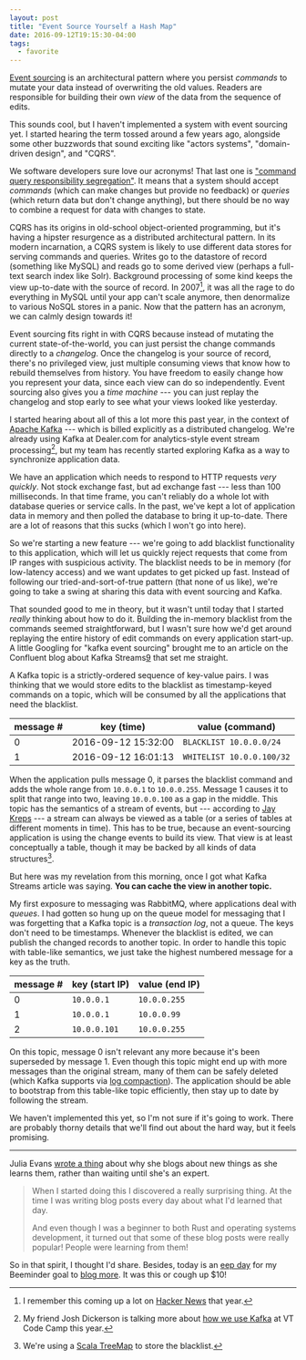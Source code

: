 ```yaml
---
layout: post
title: "Event Source Yourself a Hash Map"
date: 2016-09-12T19:15:30-04:00
tags:
  - favorite
---
```


[Event sourcing][5] is an architectural pattern where you persist _commands_ to mutate your data instead of overwriting the old values. Readers are responsible for building their own _view_ of the data from the sequence of edits.

This sounds cool, but I haven't implemented a system with event sourcing yet. I started hearing the term tossed around a few years ago, alongside some other buzzwords that sound exciting like "actors systems", "domain-driven design", and "CQRS".

We software developers sure love our acronyms! That last one is ["command query responsibility segregation"][6]. It means that a system should accept _commands_ (which can make changes but provide no feedback) or _queries_ (which return data but don't change anything), but there should be no way to combine a request for data with changes to state.

CQRS has its origins in old-school object-oriented programming, but it's having a hipster resurgence as a distributed architectural pattern. In its modern incarnation, a CQRS system is likely to use different data stores for serving commands and queries. Writes go to the datastore of record (something like MySQL) and reads go to some derived view (perhaps a full-text search index like Solr). Background processing of some kind keeps the view up-to-date with the source of record. In 2007[^1], it was all the rage to do everything in MySQL until your app can't scale anymore, then denormalize to various NoSQL stores in a panic. Now that the pattern has an acronym, we can calmly design towards it!

Event sourcing fits right in with CQRS because instead of mutating the current state-of-the-world, you can just persist the change commands directly to a _changelog_. Once the changelog is your source of record, there's no privileged view, just multiple consuming views that know how to rebuild themselves from history. You have freedom to easily change how you represent your data, since each view can do so independently. Event sourcing also gives you a _time machine_ --- you can just replay the changelog and stop early to see what your views looked like yesterday.

I started hearing about all of this a lot more this past year, in the context of [Apache Kafka][4] --- which is billed explicitly as a distributed changelog. We're already using Kafka at Dealer.com for analytics-style event stream processing[^2], but my team has recently started exploring Kafka as a way to synchronize application data.

We have an application which needs to respond to HTTP requests _very quickly_. Not stock exchange fast, but ad exchange fast --- less than 100 milliseconds. In that time frame, you can't reliably do a whole lot with database queries or service calls. In the past, we've kept a lot of application data in memory and then polled the database to bring it up-to-date. There are a lot of reasons that this sucks (which I won't go into here).

So we're starting a new feature --- we're going to add blacklist functionality to this application, which will let us quickly reject requests that come from IP ranges with suspicious activity. The blacklist needs to be in memory (for low-latency access) and we want updates to get picked up fast. Instead of following our tried-and-sort-of-true pattern (that none of us like), we're going to take a swing at sharing this data with event sourcing and Kafka.

That sounded good to me in theory, but it wasn't until today that I started _really_ thinking about how to do it. Building the in-memory blacklist from the commands seemed straightforward, but I wasn't sure how we'd get around replaying the entire history of edit commands on every application start-up. A little Googling for "kafka event sourcing" brought me to an article on the Confluent blog about Kafka Streams[9] that set me straight.

A Kafka topic is a strictly-ordered sequence of key-value pairs. I was thinking that we would store edits to the blacklist as timestamp-keyed commands on a topic, which will be consumed by all the applications that need the blacklist.

| message # | key (time)          | value (command)           |
|-----------|---------------------|---------------------------|
| 0         | 2016-09-12 15:32:00 | `BLACKLIST 10.0.0.0/24`   |
| 1         | 2016-09-12 16:01:13 | `WHITELIST 10.0.0.100/32` |


When the application pulls message 0, it parses the blacklist command and adds the whole range from `10.0.0.1` to `10.0.0.255`. Message 1 causes it to split that range into two, leaving `10.0.0.100` as a gap in the middle. This topic has the semantics of a stream of events, but --- according to [Jay Kreps][9] --- a stream can always be viewed as a table (or a series of tables at different moments in time). This has to be true, because an event-sourcing application is using the change events to build its view. That view is at least conceptually a table, though it may be backed by all kinds of data structures[^3].

But here was my revelation from this morning, once I got what Kafka Streams article was saying. **You can cache the view in another topic.**

My first exposure to messaging was RabbitMQ, where applications deal with _queues_. I had gotten so hung up on the queue model for messaging that I was forgetting that a Kafka topic is a _transaction log_, not a queue. The keys don't need to be timestamps. Whenever the blacklist is edited, we can publish the changed records to another topic. In order to handle this topic with table-like semantics, we just take the highest numbered message for a key as the truth.

| message # | key (start IP) | value (end IP) |
|-----------|----------------|----------------|
| 0         | `10.0.0.1`     | `10.0.0.255`   |
| 1         | `10.0.0.1`     | `10.0.0.99`    |
| 2         | `10.0.0.101`   | `10.0.0.255`   |

On this topic, message 0 isn't relevant any more because it's been superseded by message 1. Even though this topic might end up with more messages than the original stream, many of them can be safely deleted (which Kafka supports via [log compaction][10]). The application should be able to bootstrap from this table-like topic efficiently, then stay up to date by following the stream.

We haven't implemented this yet, so I'm not sure if it's going to work. There are probably thorny details that we'll find out about the hard way, but it feels promising.

----

Julia Evans [wrote a thing][3] about why she blogs about new things as she learns them, rather than waiting until she's an expert.

> When I started doing this I discovered a really surprising thing. At the time I was writing blog posts every day about what I'd learned that day.
>
> And even though I was a beginner to both Rust and operating systems development, it turned out that some of these blog posts were really popular! People were learning from them!

So in that spirit, I thought I'd share. Besides, today is an [eep day][1] for my Beeminder goal to [blog more][2]. It was this or cough up $10!

[^1]:
    I remember this coming up a lot on [Hacker News][7] that year.

[^2]:
    My friend Josh Dickerson is talking more about [how we use Kafka][8] at VT Code Camp this year.

[^3]:
    We're using a [Scala TreeMap](http://www.scala-lang.org/api/2.11.8/#scala.collection.immutable.TreeMap) to store the blacklist.

[1]: http://blog.beeminder.com/glossary/#e
[2]: https://www.beeminder.com/dehowell/publish
[3]: http://jvns.ca/blog/2016/09/11/rustconf-keynote/
[4]: http://kafka.apache.org
[5]: http://www.martinfowler.com/eaaDev/EventSourcing.html
[6]: https://en.wikipedia.org/wiki/Command–query_separation
[7]: https://news.ycombinator.com
[8]: http://vtcodecamp.org/2016/sessions#persistent-distributed-messaging-with-apache-kafka
[9]: http://www.confluent.io/blog/introducing-kafka-streams-stream-processing-made-simple/
[10]: http://kafka.apache.org/documentation.html#compaction
